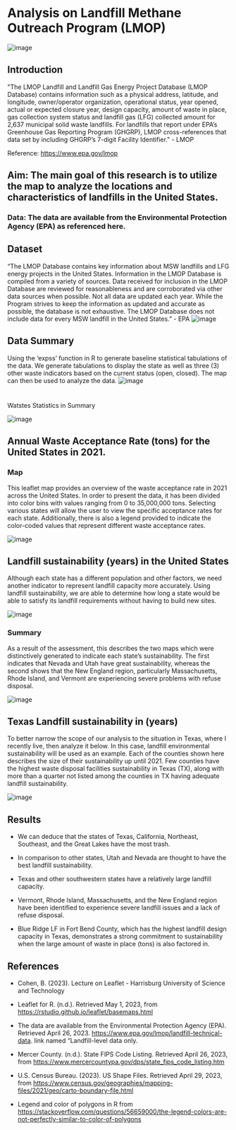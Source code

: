 # Analysis on Landfill Methane Outreach Program (LMOP) 

![image](https://github.com/simplyEmmanuel/Leaflet_Maps_in_R/assets/57048981/ced41865-9bc4-4b6b-969d-d92411d363a3)


## Introduction
"The LMOP Landfill and Landfill Gas Energy Project Database (LMOP Database) contains information such as a physical address, latitude, and longitude, owner/operator organization, operational status, year opened, actual or expected closure year, design capacity, amount of waste in place, gas collection system status and landfill gas (LFG) collected amount for 2,637 municipal solid waste landfills. For landfills that report under EPA’s Greenhouse Gas Reporting Program (GHGRP), LMOP cross-references that data set by including GHGRP’s 7-digit Facility Identifier." - LMOP

Reference: https://www.epa.gov/lmop

## Aim: The main goal of this research is to utilize the map to analyze the locations and characteristics of landfills in the United States.

### Data: The data are available from the Environmental Protection Agency (EPA) as referenced here.

## Dataset
“The LMOP Database contains key information about MSW landfills and LFG energy projects in the United States. Information in the LMOP Database is compiled from a variety of sources. Data received for inclusion in the LMOP Database are reviewed for reasonableness and are corroborated via other data sources when possible. Not all data are updated each year. While the Program strives to keep the information as updated and accurate as possible, the database is not exhaustive. The LMOP Database does not include data for every MSW landfill in the United States.” - EPA
![image](https://github.com/simplyEmmanuel/Leaflet_Maps_in_R/assets/57048981/64ea74a9-1643-4fdc-a0a4-e3433b1af6f0)

## Data Summary
Using the ‘expss’ function in R to generate baseline statistical tabulations of the data. We generate tabulations to display the state as well as three (3) other waste indicators based on the current status (open, closed). The map can then be used to analyze the data.
![image](https://github.com/simplyEmmanuel/Leaflet_Maps_in_R/assets/57048981/10a86a02-8b3a-48f2-8a5b-870a73b1ca88)
#
Watstes Statistics in Summary

![image](https://github.com/simplyEmmanuel/Leaflet_Maps_in_R/assets/57048981/d774b468-9ba3-4bf3-880e-d43e2889e199)

## Annual Waste Acceptance Rate (tons) for the United States in 2021.

### Map 
This leaflet map provides an overview of the waste acceptance rate in 2021 across the United States. In order to present the data, it has been divided into color bins with values ranging from 0 to 35,000,000 tons. Selecting various states will allow the user to view the specific acceptance rates for each state. Additionally, there is also a legend provided to indicate the color-coded values that represent different waste acceptance rates.


![image](https://github.com/simplyEmmanuel/Leaflet_Maps_in_R/assets/57048981/0655af27-6994-4e4f-a464-45309381ac3e)

## Landfill sustainability (years) in the United States
Although each state has a different population and other factors, we need another indicator to represent landfill capacity more accurately. Using landfill sustainability, we are able to determine how long a state would be able to satisfy its landfill requirements without having to build new sites.

![image](https://github.com/simplyEmmanuel/Leaflet_Maps_in_R/assets/57048981/73681278-b7b2-4e12-9802-5b57f65dc217)

### Summary
As a result of the assessment, this describes the two maps which were distinctively generated to indicate each state’s sustainability. The first indicates that Nevada and Utah have great sustainability, whereas the second shows that the New England region, particularly Massachusetts, Rhode Island, and Vermont are experiencing severe problems with refuse disposal.

![image](https://github.com/simplyEmmanuel/Leaflet_Maps_in_R/assets/57048981/5f185829-1829-4949-9019-3645567d049e)

## Texas Landfill sustainability in (years)
To better narrow the scope of our analysis to the situation in Texas, where I recently live, then analyze it below. In this case, landfill environmental sustainability will be used as an example. Each of the counties shown here describes the size of their sustainability up until 2021. Few counties have the highest waste disposal facilities sustainability in Texas (TX), along with more than a quarter not listed among the counties in TX having adequate landfill sustainability.

![image](https://github.com/simplyEmmanuel/Leaflet_Maps_in_R/assets/57048981/1c091cf6-3998-4b48-8ec1-d6b5b5596872)

## Results
- We can deduce that the states of Texas, California, Northeast, Southeast, and the Great Lakes have the most trash.

- In comparison to other states, Utah and Nevada are thought to have the best landfill sustainability.

- Texas and other southwestern states have a relatively large landfill capacity.

- Vermont, Rhode Island, Massachusetts, and the New England region have been identified to experience severe landfill issues and a lack of refuse disposal.

- Blue Ridge LF in Fort Bend County, which has the highest landfill design capacity in Texas, demonstrates a strong commitment to sustainability when the large amount of waste in place (tons) is also factored in.

## References

- Cohen, B. (2023). Lecture on Leaflet - Harrisburg University of Science and Technology

- Leaflet for R. (n.d.). Retrieved May 1, 2023, from https://rstudio.github.io/leaflet/basemaps.html

- The data are available from the Environmental Protection Agency (EPA). Retrieved April 26, 2023. https://www.epa.gov/lmop/landfill-technical-data. link named “Landfill-level data only.

- Mercer County. (n.d.). State FIPS Code Listing. Retrieved April 26, 2023, from https://www.mercercountypa.gov/dps/state_fips_code_listing.htm

- U.S. Census Bureau. (2023). US Shape Files. Retrieved April 29, 2023, from https://www.census.gov/geographies/mapping-files/2021/geo/carto-boundary-file.html

- Legend and color of polygons in R from https://stackoverflow.com/questions/56659000/the-legend-colors-are-not-perfectly-similar-to-color-of-polygons
